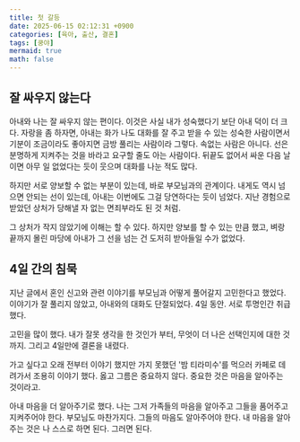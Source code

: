 ```yaml
---
title: 첫 갈등
date: 2025-06-15 02:12:31 +0900
categories: [육아, 출산, 결혼]
tags: [쿵야]
mermaid: true
math: false
---
```


## 잘 싸우지 않는다 
아내와 나는 잘 싸우지 않는 편이다.
이것은 사실 내가 성숙했다기 보단 아내 덕이 더 크다.
자랑을 좀 하자면, 아내는 화가 나도 대화를 잘 주고 받을 수 있는 성숙한 사람이면서 기분이 조금이라도 좋아지면 금방 풀리는 사람이라 그렇다.
속없는 사람은 아니다. 선은 분명하게 지켜주는 것을 바라고 요구할 줄도 아는 사람이다.
뒤끝도 없어서 싸운 다음 날이면 아무 일 없었다는 듯이 웃으며 대화를 나눈 적도 많다.

하지만 서로 양보할 수 없는 부분이 있는데, 바로 부모님과의 관계이다.
내게도 역시 넘으면 안되는 선이 있는데, 아내는 이번에도 그걸 당연하다는 듯이 넘었다.
지난 경험으로 받았던 상처가 당해낼 자 없는 면죄부라도 된 것 처럼.

그 상처가 작지 않았기에 이해는 할 수 있다. 하지만 양보를 할 수 있는 만큼 했고, 벼랑 끝까지 몰린 마당에
아내가 그 선을 넘는 건 도저히 받아들일 수가 없었다.

## 4일 간의 침묵
지난 글에서 혼인 신고와 관련 이야기를 부모님과 어떻게 풀어갈지 고민한다고 했었다.
이야기가 잘 풀리지 않았고, 아내와의 대화도 단절되었다. 4일 동안.
서로 투명인간 취급했다.

고민을 많이 했다. 내가 잘못 생각을 한 것인가 부터, 무엇이 더 나은 선택인지에 대한 것까지.
그리고 4일만에 결론을 내렸다.

가고 싶다고 오래 전부터 이야기 했지만 가지 못했던 '밤 티라미수'를 먹으러 카페로 데려가서 조용히 이야기 했다.
옳고 그름은 중요하지 않다. 중요한 것은 마음을 알아주는 것이라고.

아내 마음을 더 알아주기로 했다.
나는 그저 가족들의 마음을 알아주고 그들을 품어주고 지켜주어야 한다.
부모님도 마찬가지다. 그들의 마음도 알아주어야 한다.
내 마음을 알아주는 것은 나 스스로 하면 된다.
그러면 된다.


